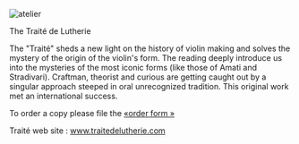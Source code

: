![atelier](https://lutherie.github.io/page10/files/stacks_image_23_1.png)

The Traité de Lutherie

The "Traité" sheds a new light on the history of violin making and solves the mystery of the origin of the violin's form.
The reading deeply introduce us into the mysteries of the most iconic forms (like those of Amati and Stradivari). Craftman, theorist and curious are getting caught out by a singular approach steeped in oral unrecognized tradition.
This original work met an international success.

To order a copy please file the [«order form »](https://docs.google.com/forms/d/e/1FAIpQLSeAl_nj88Q5SDYP5tPeqoAu447wEMZh_cuxOeVMu-aVTzYvmw/viewform)

 
Traité web site : www.traitedelutherie.com
